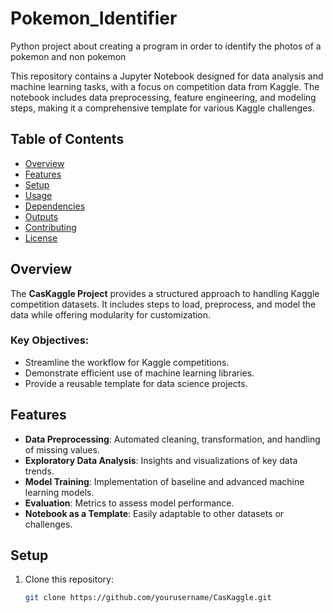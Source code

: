 # Pokemon_Identifier
Python project about creating a program in order to identify the photos of a pokemon and non pokemon

This repository contains a Jupyter Notebook designed for data analysis and machine learning tasks, with a focus on competition data from Kaggle. The notebook includes data preprocessing, feature engineering, and modeling steps, making it a comprehensive template for various Kaggle challenges.

## Table of Contents
- [Overview](#overview)
- [Features](#features)
- [Setup](#setup)
- [Usage](#usage)
- [Dependencies](#dependencies)
- [Outputs](#outputs)
- [Contributing](#contributing)
- [License](#license)

## Overview
The **CasKaggle Project** provides a structured approach to handling Kaggle competition datasets. It includes steps to load, preprocess, and model the data while offering modularity for customization.

### Key Objectives:
- Streamline the workflow for Kaggle competitions.
- Demonstrate efficient use of machine learning libraries.
- Provide a reusable template for data science projects.

## Features
- **Data Preprocessing**: Automated cleaning, transformation, and handling of missing values.
- **Exploratory Data Analysis**: Insights and visualizations of key data trends.
- **Model Training**: Implementation of baseline and advanced machine learning models.
- **Evaluation**: Metrics to assess model performance.
- **Notebook as a Template**: Easily adaptable to other datasets or challenges.

## Setup
1. Clone this repository:
   ```bash
   git clone https://github.com/yourusername/CasKaggle.git
